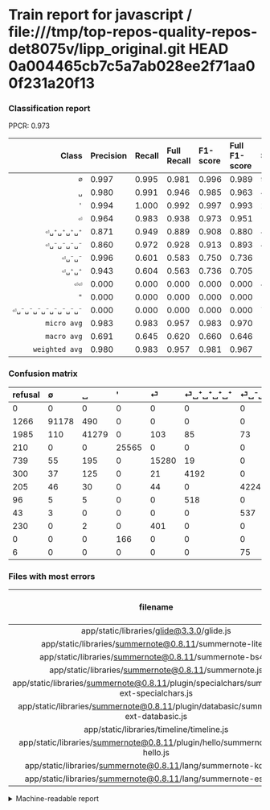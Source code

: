 # Train report for javascript / file:///tmp/top-repos-quality-repos-det8075v/lipp_original.git HEAD 0a004465cb7c5a7ab028ee2f71aa00f231a20f13

### Classification report

PPCR: 0.973

| Class | Precision | Recall | Full Recall | F1-score | Full F1-score | Support | Full Support | PPCR |
|------:|:----------|:-------|:------------|:---------|:---------|:--------|:-------------|:-----|
| `∅` | 0.997| 0.995| 0.981| 0.996| 0.989| 91668| 92934| 0.986 |
| `␣` | 0.980| 0.991| 0.946| 0.985| 0.963| 41659| 43644| 0.955 |
| `'` | 0.994| 1.000| 0.992| 0.997| 0.993| 25565| 25775| 0.992 |
| `⏎` | 0.964| 0.983| 0.938| 0.973| 0.951| 15549| 16288| 0.955 |
| `⏎␣⁺␣⁺␣⁺␣⁺` | 0.871| 0.949| 0.889| 0.908| 0.880| 4416| 4716| 0.936 |
| `⏎␣⁻␣⁻␣⁻␣⁻` | 0.860| 0.972| 0.928| 0.913| 0.893| 4346| 4551| 0.955 |
| `⏎␣⁻␣⁻` | 0.996| 0.601| 0.583| 0.750| 0.736| 1355| 1398| 0.969 |
| `⏎␣⁺␣⁺` | 0.943| 0.604| 0.563| 0.736| 0.705| 1333| 1429| 0.933 |
| `⏎⏎` | 0.000| 0.000| 0.000| 0.000| 0.000| 403| 633| 0.637 |
| `"` | 0.000| 0.000| 0.000| 0.000| 0.000| 166| 166| 1.000 |
| `⏎␣⁻␣⁻␣⁻␣⁻␣⁻␣⁻␣⁻␣⁻` | 0.000| 0.000| 0.000| 0.000| 0.000| 75| 81| 0.926 |
| `micro avg` | 0.983| 0.983| 0.957| 0.983| 0.970| 186535| 191615| 0.973 |
| `macro avg` | 0.691| 0.645| 0.620| 0.660| 0.646| 186535| 191615| 0.973 |
| `weighted avg` | 0.980| 0.983| 0.957| 0.981| 0.967| 186535| 191615| 0.973 |

### Confusion matrix

|refusal|  ∅| ␣| '| ⏎| ⏎␣⁺␣⁺␣⁺␣⁺| ⏎␣⁻␣⁻␣⁻␣⁻| ⏎␣⁺␣⁺| ⏎␣⁻␣⁻| ⏎⏎| "| ⏎␣⁻␣⁻␣⁻␣⁻␣⁻␣⁻␣⁻␣⁻| 
|:---|:---|:---|:---|:---|:---|:---|:---|:---|:---|:---|:---|
|0 |0 |0 |0 |0 |0 |0 |0 |0 |0 |0 |0 |
|1266 |91178 |490 |0 |0 |0 |0 |0 |0 |0 |0 |0 |
|1985 |110 |41279 |0 |103 |85 |73 |8 |1 |0 |0 |0 |
|210 |0 |0 |25565 |0 |0 |0 |0 |0 |0 |0 |0 |
|739 |55 |195 |0 |15280 |19 |0 |0 |0 |0 |0 |0 |
|300 |37 |125 |0 |21 |4192 |0 |41 |0 |0 |0 |0 |
|205 |46 |30 |0 |44 |0 |4224 |0 |2 |0 |0 |0 |
|96 |5 |5 |0 |0 |518 |0 |805 |0 |0 |0 |0 |
|43 |3 |0 |0 |0 |0 |537 |0 |815 |0 |0 |0 |
|230 |0 |2 |0 |401 |0 |0 |0 |0 |0 |0 |0 |
|0 |0 |0 |166 |0 |0 |0 |0 |0 |0 |0 |0 |
|6 |0 |0 |0 |0 |0 |75 |0 |0 |0 |0 |0 |

### Files with most errors

| filename | number of errors|
|:----:|:-----|
| app/static/libraries/glide@3.3.0/glide.js | 1449 |
| app/static/libraries/summernote@0.8.11/summernote-lite.js | 498 |
| app/static/libraries/summernote@0.8.11/summernote-bs4.js | 435 |
| app/static/libraries/summernote@0.8.11/summernote.js | 427 |
| app/static/libraries/summernote@0.8.11/plugin/specialchars/summernote-ext-specialchars.js | 143 |
| app/static/libraries/summernote@0.8.11/plugin/databasic/summernote-ext-databasic.js | 118 |
| app/static/libraries/timeline/timeline.js | 22 |
| app/static/libraries/summernote@0.8.11/plugin/hello/summernote-ext-hello.js | 19 |
| app/static/libraries/summernote@0.8.11/lang/summernote-ko-KR.js | 2 |
| app/static/libraries/summernote@0.8.11/lang/summernote-es-EU.js | 2 |

<details>
    <summary>Machine-readable report</summary>
```json
{
  "cl_report": {"\"": {"f1-score": 0.0, "precision": 0.0, "recall": 0.0, "support": 166}, "\u0027": {"f1-score": 0.996763880224579, "precision": 0.993548637829855, "recall": 1.0, "support": 25565}, "macro avg": {"f1-score": 0.6598895446537498, "precision": 0.6913591367915626, "recall": 0.6449830326425556, "support": 186535}, "micro avg": {"f1-score": 0.9828611252579945, "precision": 0.9828611252579945, "recall": 0.9828611252579945, "support": 186535}, "weighted avg": {"f1-score": 0.9807045253607465, "precision": 0.9800579396194667, "recall": 0.9828611252579945, "support": 186535}, "\u2205": {"f1-score": 0.9959257681510851, "precision": 0.9972001662401295, "recall": 0.9946546232054806, "support": 91668}, "\u23ce": {"f1-score": 0.9733104019364289, "precision": 0.9640986813048141, "recall": 0.9826998520805197, "support": 15549}, "\u23ce\u23ce": {"f1-score": 0.0, "precision": 0.0, "recall": 0.0, "support": 403}, "\u23ce\u2423\u207a\u2423\u207a": {"f1-score": 0.7361682670324645, "precision": 0.9426229508196722, "recall": 0.6039009752438109, "support": 1333}, "\u23ce\u2423\u207a\u2423\u207a\u2423\u207a\u2423\u207a": {"f1-score": 0.9083423618634886, "precision": 0.870793518903199, "recall": 0.9492753623188406, "support": 4416}, "\u23ce\u2423\u207b\u2423\u207b": {"f1-score": 0.7501150483202944, "precision": 0.9963325183374083, "recall": 0.6014760147601476, "support": 1355}, "\u23ce\u2423\u207b\u2423\u207b\u2423\u207b\u2423\u207b": {"f1-score": 0.912803889789303, "precision": 0.8604603788959054, "recall": 0.9719282098481362, "support": 4346}, "\u23ce\u2423\u207b\u2423\u207b\u2423\u207b\u2423\u207b\u2423\u207b\u2423\u207b\u2423\u207b\u2423\u207b": {"f1-score": 0.0, "precision": 0.0, "recall": 0.0, "support": 75}, "\u2423": {"f1-score": 0.9853553738736052, "precision": 0.9798936523762047, "recall": 0.9908783216111765, "support": 41659}},
  "cl_report_full": {"\"": {"f1-score": 0.0, "precision": 0.0, "recall": 0.0, "support": 166}, "\u0027": {"f1-score": 0.9926998796256747, "precision": 0.993548637829855, "recall": 0.9918525703200776, "support": 25775}, "macro avg": {"f1-score": 0.6462554721299547, "precision": 0.6913591367915626, "recall": 0.6200205622415907, "support": 191615}, "micro avg": {"f1-score": 0.9696575433029221, "precision": 0.9828611252579945, "recall": 0.9568040080369491, "support": 191615}, "weighted avg": {"f1-score": 0.9668035477533911, "precision": 0.9786015330307355, "recall": 0.9568040080369491, "support": 191615}, "\u2205": {"f1-score": 0.989087043304695, "precision": 0.9972001662401295, "recall": 0.9811048701228829, "support": 92934}, "\u23ce": {"f1-score": 0.9509288359212124, "precision": 0.9640986813048141, "recall": 0.9381139489194499, "support": 16288}, "\u23ce\u23ce": {"f1-score": 0.0, "precision": 0.0, "recall": 0.0, "support": 633}, "\u23ce\u2423\u207a\u2423\u207a": {"f1-score": 0.7052124397722295, "precision": 0.9426229508196722, "recall": 0.56333100069979, "support": 1429}, "\u23ce\u2423\u207a\u2423\u207a\u2423\u207a\u2423\u207a": {"f1-score": 0.8797481636935992, "precision": 0.870793518903199, "recall": 0.8888888888888888, "support": 4716}, "\u23ce\u2423\u207b\u2423\u207b": {"f1-score": 0.7355595667870036, "precision": 0.9963325183374083, "recall": 0.5829756795422032, "support": 1398}, "\u23ce\u2423\u207b\u2423\u207b\u2423\u207b\u2423\u207b": {"f1-score": 0.8930232558139534, "precision": 0.8604603788959054, "recall": 0.9281476598549769, "support": 4551}, "\u23ce\u2423\u207b\u2423\u207b\u2423\u207b\u2423\u207b\u2423\u207b\u2423\u207b\u2423\u207b\u2423\u207b": {"f1-score": 0.0, "precision": 0.0, "recall": 0.0, "support": 81}, "\u2423": {"f1-score": 0.9625510085111344, "precision": 0.9798936523762047, "recall": 0.9458115663092292, "support": 43644}},
  "ppcr": 0.9734885055971609
}
```
</details>
